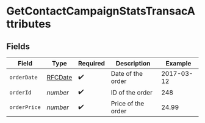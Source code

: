 # GetContactCampaignStatsTransacAttributes


## Fields

| Field                             | Type                              | Required                          | Description                       | Example                           |
| --------------------------------- | --------------------------------- | --------------------------------- | --------------------------------- | --------------------------------- |
| `orderDate`                       | [RFCDate](../../types/rfcdate.md) | :heavy_check_mark:                | Date of the order                 | 2017-03-12                        |
| `orderId`                         | *number*                          | :heavy_check_mark:                | ID of the order                   | 248                               |
| `orderPrice`                      | *number*                          | :heavy_check_mark:                | Price of the order                | 24.99                             |